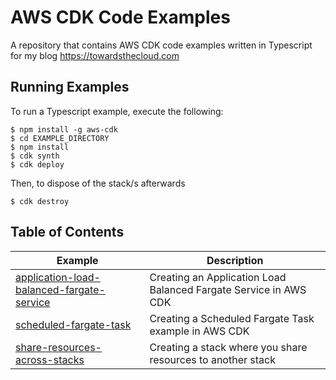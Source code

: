 # AWS CDK Code Examples

A repository that contains AWS CDK code examples written in Typescript for my blog https://towardsthecloud.com

## Running Examples

To run a Typescript example, execute the following:

```
$ npm install -g aws-cdk
$ cd EXAMPLE_DIRECTORY
$ npm install
$ cdk synth
$ cdk deploy
```

Then, to dispose of the stack/s afterwards

```
$ cdk destroy
```

## Table of Contents

| Example                                                                                                                            | Description                                                      |
| ---------------------------------------------------------------------------------------------------------------------------------- | ---------------------------------------------------------------- |
| [application-load-balanced-fargate-service](https://towardsthecloud.com/aws-cdk-application-load-balanced-fargate-service-example) | Creating an Application Load Balanced Fargate Service in AWS CDK |
| [scheduled-fargate-task](https://towardsthecloud.com/aws-cdk-scheduled-fargate-task-example)                                       | Creating a Scheduled Fargate Task example in AWS CDK             |
| [share-resources-across-stacks](https://towardsthecloud.com/share-resources-across-stacks-aws-cdk)                                 | Creating a stack where you share resources to another stack      |

